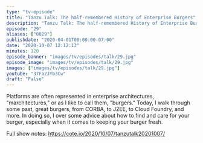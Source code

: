 ```yaml
---
type: "tv-episode"
title: "Tanzu Talk: The half-remembered History of Enterprise Burgers"
description: "Tanzu Talk: The half-remembered History of Enterprise Burgers"
episode: "29"
aliases: ["0029"]
publishdate: "2020-04-01T00:00:00-07:00"
date: "2020-10-07 12:12:13"
minutes: 120
episode_banner: "images/tv/episodes/talk/29.jpg"
episode_image: "images/tv/episodes/talk/29.jpg"
images: ["images/tv/episodes/talk/29.jpg"]
youtube: "37Fa2JYb3Cw"
draft: "False"
---
```


Platforms are often represented in enterprise architectures, "marchitectures," or as I like to call them, "burgers." Today, I walk through some past, great burgers, from CORBA, to J2EE, to Cloud Foundry, and more. In doing so, I over some advice about how to find and care for your burger, especially when it comes to keeping your burger fresh.

Full show notes: https://cote.io/2020/10/07/tanzutalk20201007/